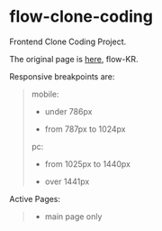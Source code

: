 # flow-clone-coding
Frontend Clone Coding Project.

The original page is [here](https://flow.team/kr/index, "flow KR"), flow-KR.

Responsive breakpoints are:
> mobile:
> * under 786px
> 
> * from 787px to 1024px
> 
> pc:
> * from 1025px to 1440px
> 
> * over 1441px

Active Pages:
> * main page only
